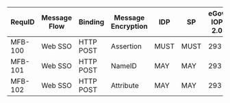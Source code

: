 | RequID  | Message Flow       | Binding   | Message Encryption | IDP  | SP   | eGov IOP 2.0 | saml2int 0.2 |
|---------|--------------------|-----------|--------------------|------|------|--------------|--------------|
| MFB-100 | Web SSO <Response> | HTTP POST | Assertion          | MUST | MUST | 293          |              |
| MFB-101 | Web SSO <Response> | HTTP POST | NameID             | MAY  | MAY  | 293          |              |
| MFB-102 | Web SSO <Response> | HTTP POST | Attribute          | MAY  | MAY  | 293          |              |